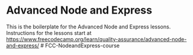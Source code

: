 # Advanced Node and Express

This is the boilerplate for the Advanced Node and Express lessons. Instructions for the lessons start at https://www.freecodecamp.org/learn/quality-assurance/advanced-node-and-express/
#   F C C - N o d e a n d E x p r e s s - c o u r s e  
 